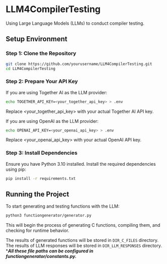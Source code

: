 # LLM4CompilerTesting

Using Large Language Models (LLMs) to conduct compiler testing.

## Setup Environment

### Step 1: Clone the Repository

```bash
git clone https://github.com/yourusername/LLM4CompilerTesting.git
cd LLM4CompilerTesting
```

### Step 2: Prepare Your API Key

If you are using Together AI as the LLM provider:


```bash
echo TOGETHER_API_KEY=<your_together_api_key> > .env 
```

Replace <your_together_api_key> with your actual Together AI API key.

If you are using OpenAI as the LLM provider:

```bash
echo OPENAI_API_KEY=<your_openai_api_key> > .env 
```

Replace <your_openai_api_key> with your actual OpenAI API key.

### Step 3: Install Dependencies

Ensure you have Python 3.10 installed. Install the required dependencies using pip:

```bash
pip install -r requirements.txt
```

## Running the Project

To start generating and testing functions with the LLM:

```bash
python3 functiongenerator/generator.py
```

This will begin the process of generating C functions, compiling them, and checking for runtime behavior.

The results of generated functions will be stored in `DIR_C_FILES` directory. The results of LLM responses will be stored in `DIR_LLM_RESPONSES` directory.
****All these file paths can be configured in functiongenerator/constants.py.***